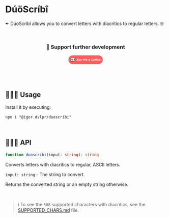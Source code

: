 # DúöScríbî

✒ DúöScríbî allows you to convert letters with diacritics to regular letters. 🤓

<br>

<div align="center">
<h3>💖 Support further development</h3>
<a href="https://ko-fi.com/igorskyflyer" target="_blank"><img src="https://raw.githubusercontent.com/igorskyflyer/igorskyflyer/main/assets/ko-fi.png" alt="Donate to igorskyflyer" width="108"></a>
</div>

<br>
<br>
<br>

## 🕵🏼‍♂️ Usage

Install it by executing:

```shell
npm i "@igor.dvlpr/duoscribi"
```

<br>

## 🤹🏼‍♂️ API

```ts
function duoscribi(input: string): string
```

Converts letters with diacritics to regular, ASCII letters.

`input: string` - The string to convert.

Returns the converted string or an empty string otherwise.

<br>

> ℹ To see the `508` supported characters with diacritics, see the [SUPPORTED_CHARS.md](https://github.com/igorskyflyer/npm-duoscribi/blob/main/SUPPORTED_CHARS.md) file.
